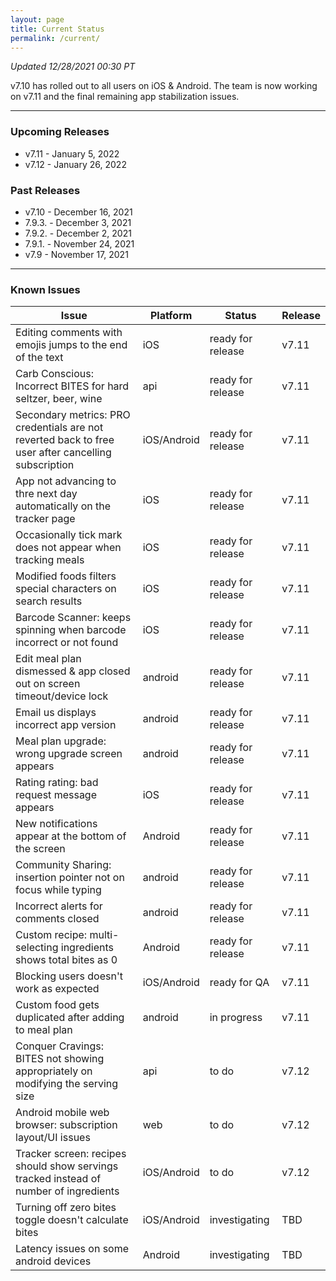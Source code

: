 ```yaml
---
layout: page
title: Current Status
permalink: /current/
---
```


_Updated 12/28/2021 00:30 PT_

v7.10 has rolled out to all users on iOS & Android. The team is now working on v7.11 and the final remaining app stabilization issues.

***

### Upcoming Releases
- v7.11   - January 5, 2022
- v7.12   - January 26, 2022
 
### Past Releases
- v7.10   - December 16, 2021
- 7.9.3.  - December 3, 2021
- 7.9.2.  - December 2, 2021
- 7.9.1.  - November 24, 2021
- v7.9    - November 17, 2021

***

### Known Issues

|Issue                          |Platform   | Status    | Release           |
| ---                           | ---       | ---       | ---               |
|Editing comments with emojis jumps to the end of the text|iOS|ready for release| v7.11|
|Carb Conscious: Incorrect BITES for hard seltzer, beer, wine |api|ready for release| v7.11|
|Secondary metrics: PRO credentials are not reverted back to free user after cancelling subscription |iOS/Android|ready for release| v7.11|
|App not advancing to thre next day automatically on the tracker page |iOS|ready for release| v7.11|
|Occasionally tick mark does not appear when tracking meals |iOS|ready for release| v7.11|
|Modified foods filters special characters on search results |iOS|ready for release| v7.11|
|Barcode Scanner: keeps spinning when barcode incorrect or not found |iOS|ready for release| v7.11|
|Edit meal plan dismessed & app closed out on screen timeout/device lock |android|ready for release| v7.11|
|Email us displays incorrect app version|android|ready for release| v7.11|
|Meal plan upgrade: wrong upgrade screen appears|android|ready for release| v7.11|
|Rating rating: bad request message appears|iOS|ready for release| v7.11|
|New notifications appear at the bottom of the screen |Android|ready for release| v7.11|
|Community Sharing: insertion pointer not on focus while typing|android|ready for release| v7.11|
|Incorrect alerts for comments closed|android|ready for release| v7.11|
|Custom recipe: multi-selecting ingredients shows total bites as 0|Android|ready for release| v7.11|
|Blocking users doesn't work as expected|iOS/Android|ready for QA| v7.11|
|Custom food gets duplicated after adding to meal plan|android|in progress| v7.11|
|Conquer Cravings: BITES not showing appropriately on modifying the serving size|api|to do| v7.12|
|Android mobile web browser: subscription layout/UI issues|web|to do| v7.12|
|Tracker screen: recipes should show servings tracked instead of number of ingredients|iOS/Android|to do| v7.12|
|Turning off zero bites toggle doesn't calculate bites|iOS/Android|investigating| TBD|
|Latency issues on some android devices|Android|investigating| TBD|
